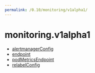 ```yaml
---
permalink: /0.10/monitoring/v1alpha1/
---
```


# monitoring.v1alpha1



* [alertmanagerConfig](alertmanagerConfig.md)
* [endpoint](endpoint.md)
* [podMetricsEndpoint](podMetricsEndpoint.md)
* [relabelConfig](relabelConfig.md)